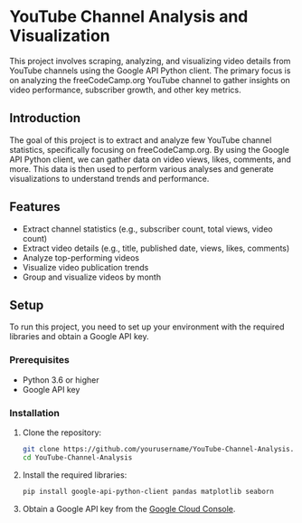 # YouTube Channel Analysis and Visualization

This project involves scraping, analyzing, and visualizing video details from YouTube channels using the Google API Python client. The primary focus is on analyzing the freeCodeCamp.org YouTube channel to gather insights on video performance, subscriber growth, and other key metrics.

## Introduction

The goal of this project is to extract and analyze few YouTube channel statistics, specifically focusing on freeCodeCamp.org. By using the Google API Python client, we can gather data on video views, likes, comments, and more. This data is then used to perform various analyses and generate visualizations to understand trends and performance.

## Features

- Extract channel statistics (e.g., subscriber count, total views, video count)
- Extract video details (e.g., title, published date, views, likes, comments)
- Analyze top-performing videos
- Visualize video publication trends
- Group and visualize videos by month

## Setup

To run this project, you need to set up your environment with the required libraries and obtain a Google API key.

### Prerequisites

- Python 3.6 or higher
- Google API key

### Installation

1. Clone the repository:
    ```bash
    git clone https://github.com/yourusername/YouTube-Channel-Analysis.git
    cd YouTube-Channel-Analysis
    ```

2. Install the required libraries:
    ```bash
    pip install google-api-python-client pandas matplotlib seaborn
    ```

3. Obtain a Google API key from the [Google Cloud Console](https://console.cloud.google.com/).


